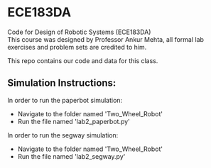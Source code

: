 # ECE183DA
Code for Design of Robotic Systems (ECE183DA)  
This course was designed by Professor Ankur Mehta, all formal lab exercises and problem sets are credited to him.

This repo contains our code and data for this class. 

## Simulation Instructions: 

In order to run the paperbot simulation:
  - Navigate to the folder named 'Two_Wheel_Robot'
  - Run the file named 'lab2_paperbot.py'
  
In order to run the segway simulation:
  - Navigate to the folder named 'Two_Wheel_Robot'
  - Run the file named 'lab2_segway.py'
  
